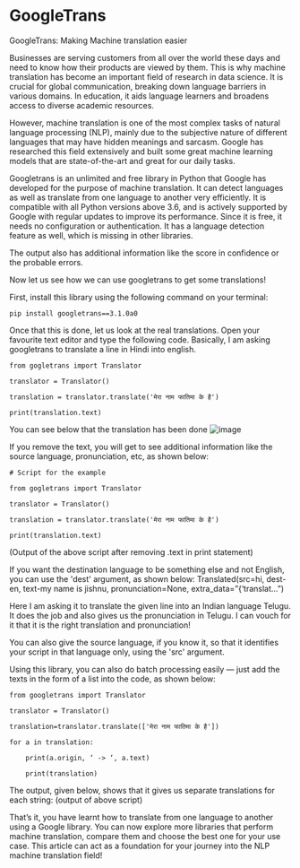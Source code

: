 # GoogleTrans
GoogleTrans: Making Machine translation easier

Businesses are serving customers from all over the world these days and need to know how their products are viewed by them. This is why machine translation has become an important field of research in data science. It is crucial for global communication, breaking down language barriers in various domains. In education, it aids language learners and broadens access to diverse academic resources.

However, machine translation is one of the most complex tasks of natural language processing (NLP), mainly due to the subjective nature of different languages that may have hidden meanings and sarcasm. Google has researched this field extensively and built some great machine learning models that are state-of-the-art and great for our daily tasks.

Googletrans is an unlimited and free library in Python that Google has developed for the purpose of machine translation. It can detect languages as well as translate from one language to another very efficiently. It is compatible with all Python versions above 3.6, and is actively supported by Google with regular updates to improve its performance. Since it is free, it needs no configuration or authentication. It has a language detection feature as well, which is missing in other libraries.

The output also has additional information like the score in confidence or the probable errors.

Now let us see how we can use googletrans to get some translations!

First, install this library using the following command on your terminal:

	pip install googletrans==3.1.0a0

Once that this is done, let us look at the real translations. Open your favourite text editor and type the following code. Basically, I am asking googletrans to translate a line in Hindi into english.

	from gogletrans import Translator

 	translator = Translator()

	translation = translator.translate('मेरा नाम फातिमा के है')

	print(translation.text)
 
You can see below that the translation has been done
![image](https://github.com/FKTech123/GoogleTrans/assets/116535666/4cb5e45a-d7f8-4fd8-b51b-203a514a4afe)


If you remove the text, you will get to see additional information like the source language, pronunciation, etc, as shown below:

	# Script for the example

 	from gogletrans import Translator

 	translator = Translator()

	translation = translator.translate('मेरा नाम फातिमा के है')

	print(translation.text)

(Output of the above script after removing .text in print statement)

If you want the destination language to be something else and not English, you can use the 'dest' argument, as shown below:
	Translated(src=hi, dest-en, text-my name is jishnu, pronunciation=None, extra_data=”{‘translat...”)

Here I am asking it to translate the given line into an Indian language Telugu. It does the job and also gives us the pronunciation in Telugu. I can vouch for it that it is the right translation and pronunciation!

You can also give the source language, if you know it, so that it identifies your script in that language only, using the 'src' argument.

Using this library, you can also do batch processing easily  — just add the texts in the form of a list into the code, as shown below:

	from googletrans import Translator
 
	translator = Translator()
 
	translation=translator.translate(['मेरा नाम फातिमा के है'])
 
	for a in translation:
 
		print(a.origin, ‘ -> ‘, a.text)
 
		print(translation)

The output, given below, shows that it gives us separate translations for each string: (output of above script)

That’s it, you have learnt how to translate from one language to another using a Google library. You can now explore more libraries that perform machine translation, compare them and choose the best one for your use case. This article can act as a foundation for your journey into the NLP machine translation field!
